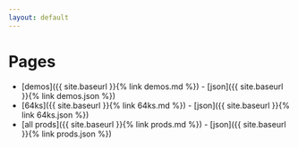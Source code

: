 ```yaml
---
layout: default
---
```

# Pages

* [demos]({{ site.baseurl }}{% link demos.md %}) - [json]({{ site.baseurl }}{% link demos.json %})
* [64ks]({{ site.baseurl }}{% link 64ks.md %}) - [json]({{ site.baseurl }}{% link 64ks.json %})
* [all prods]({{ site.baseurl }}{% link prods.md %}) - [json]({{ site.baseurl }}{% link prods.json %})

